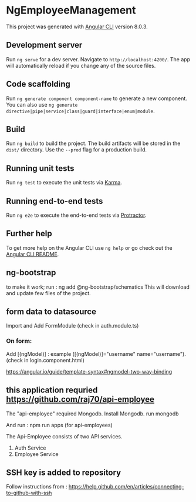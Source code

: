 # NgEmployeeManagement

This project was generated with [Angular CLI](https://github.com/angular/angular-cli) version 8.0.3.

## Development server

Run `ng serve` for a dev server. Navigate to `http://localhost:4200/`. The app will automatically reload if you change any of the source files.

## Code scaffolding

Run `ng generate component component-name` to generate a new component. You can also use `ng generate directive|pipe|service|class|guard|interface|enum|module`.

## Build

Run `ng build` to build the project. The build artifacts will be stored in the `dist/` directory. Use the `--prod` flag for a production build.

## Running unit tests

Run `ng test` to execute the unit tests via [Karma](https://karma-runner.github.io).

## Running end-to-end tests

Run `ng e2e` to execute the end-to-end tests via [Protractor](http://www.protractortest.org/).

## Further help

To get more help on the Angular CLI use `ng help` or go check out the [Angular CLI README](https://github.com/angular/angular-cli/blob/master/README.md).



## ng-bootstrap
to make it work;
run : ng add @ng-bootstrap/schematics
This will download and update few files of the project.



## form data to datasource
Import and Add FormModule (check in auth.module.ts)
### On form:
Add [(ngModel)] : example ([(ngModel)]="username" name="username"). (check in login.component.html)

https://angular.io/guide/template-syntax#ngmodel-two-way-binding


## this application requried https://github.com/raj70/api-employee

The "api-employee" required Mongodb. 
Install Mongodb.
run mongodb

And run : npm run apps (for api-employees)

The Api-Employee consists of two API services.
1) Auth Service
2) Employee Service

## SSH key is added to repository

Follow instructions from : https://help.github.com/en/articles/connecting-to-github-with-ssh
